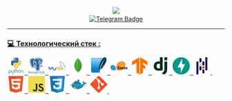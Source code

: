 <div id="header" align="center">
  <img src="https://media.giphy.com/media/FXG11d8tOxTXtrDCLX/giphy.gif" width="100"/>
</div>

<div id="badges" align="center">
  <a href="https://t.me/nsmdnfk">
    <img src="https://img.shields.io/badge/TELEGRAM-blue?logo=telegram&logoColor=white&style=for-the-badge" alt="Telegram Badge"/>
</div>

---

### :computer: Технологический стек :

<div>
  <img src="https://github.com/devicons/devicon/blob/master/icons/python/python-original-wordmark.svg" title="Python" alt="Python" width="40" height="40"/>&nbsp;
  <img src="https://github.com/devicons/devicon/blob/master/icons/postgresql/postgresql-plain-wordmark.svg" title="PSQL" alt="PostgeSQL" width="40" height="40"/>&nbsp;
  <img src="https://github.com/devicons/devicon/blob/master/icons/mysql/mysql-original-wordmark.svg" title="Sqlite" alt="Sqlite" width="40" height="40"/>&nbsp;
  <img src="https://github.com/devicons/devicon/blob/master/icons/mongodb/mongodb-original.svg" title="Sqlite" alt="Sqlite" width="40" height="40"/>&nbsp;
  <img src="https://github.com/devicons/devicon/blob/master/icons/sqlite/sqlite-original.svg" title="Sqlite" alt="Sqlite" width="40" height="40"/>&nbsp;
  <img src="https://github.com/devicons/devicon/blob/master/icons/scikitlearn/scikitlearn-original.svg" title="SL" alt="Scikit-learn" width="40" height="40"/>&nbsp;
  <img src="https://github.com/devicons/devicon/blob/master/icons/tensorflow/tensorflow-original.svg" title="Sqlite" alt="Sqlite" width="40" height="40"/>&nbsp;
  <img src="https://github.com/devicons/devicon/blob/master/icons/django/django-plain.svg" title="Sqlite" alt="Sqlite" width="40" height="40"/>&nbsp;
  <img src="https://github.com/devicons/devicon/blob/master/icons/fastapi/fastapi-original.svg" title="Sqlite" alt="Sqlite" width="40" height="40"/>&nbsp;
  <img src="https://github.com/devicons/devicon/blob/master/icons/pandas/pandas-original.svg" title="Sqlite" alt="Sqlite" width="40" height="40"/>&nbsp;
  <img src="https://github.com/devicons/devicon/blob/master/icons/html5/html5-original.svg" title="Sqlite" alt="Sqlite" width="40" height="40"/>&nbsp;
  <img src="https://github.com/devicons/devicon/blob/master/icons/javascript/javascript-original.svg" title="Sqlite" alt="Sqlite" width="40" height="40"/>&nbsp;
  <img src="https://github.com/devicons/devicon/blob/master/icons/css3/css3-original.svg" title="Sqlite" alt="Sqlite" width="40" height="40"/>&nbsp;
  <img src="https://github.com/devicons/devicon/blob/master/icons/docker/docker-original.svg" title="Sqlite" alt="Sqlite" width="40" height="40"/>&nbsp;
  <img src="https://github.com/devicons/devicon/blob/master/icons/git/git-original.svg" title="Sqlite" alt="Sqlite" width="40" height="40"/>&nbsp;


</div>

